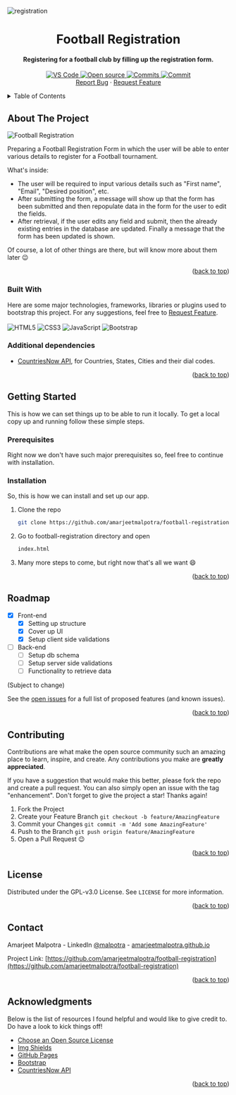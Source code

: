 <div id="top"></div>

<!-- PROJECT BANNER -->

![registration](https://user-images.githubusercontent.com/36320943/152290610-3b02fa0d-f43e-42da-8ced-d366b6ab1530.png)

<!-- PROJECT HEADING -->

<div align="center">
    <h1 align="center">Football Registration</h1>
    <p align="center">
        <h4>Registering for a football club by filling up the registration form.</h4>
        <!-- PROJECT SHIELDS -->
        <a href="https://open.vscode.dev/amarjeetmalpotra/football-registration">
            <img src="https://open.vscode.dev/badges/open-in-vscode.svg" alt="VS Code"></img>
        </a>
        <a href="https://github.com/amarjeetmalpotra">
            <img src="https://badges.frapsoft.com/os/v1/open-source.svg?v=103" alt="Open source"></img>
        </a>
        <a href="https://gitHub.com/amarjeetmalpotra/football-registration/commits/">
            <img src="https://badgen.net/github/commits/amarjeetmalpotra/football-registration" alt="Commits"></img>
        </a>
        <a href="https://gitHub.com/amarjeetmalpotra/football-registration/commit/">
            <img src="https://badgen.net/github/last-commit/amarjeetmalpotra/football-registration" alt="Commit"></img>
        </a><br />
        <a href="https://github.com/amarjeetmalpotra/football-registration/issues">Report Bug</a> ·
        <a href="https://github.com/amarjeetmalpotra/football-registration/issues">Request Feature</a>
    </p>
</div>

<!-- TABLE OF CONTENTS -->

<details>
  <summary>Table of Contents</summary>
  <ol>
    <li>
      <a href="#about-the-project">About The Project</a>
      <ul>
        <li><a href="#built-with">Built With</a></li>
      </ul>
    </li>
    <li>
      <a href="#getting-started">Getting Started</a>
      <ul>
        <li><a href="#prerequisites">Prerequisites</a></li>
        <li><a href="#installation">Installation</a></li>
      </ul>
    </li>
    <li><a href="#roadmap">Roadmap</a></li>
    <li><a href="#contributing">Contributing</a></li>
    <li><a href="#license">License</a></li>
    <li><a href="#contact">Contact</a></li>
    <li><a href="#acknowledgments">Acknowledgments</a></li>
  </ol>
</details>

<!-- ABOUT THE PROJECT -->

## About The Project

![Football Registration](https://user-images.githubusercontent.com/36320943/152296207-0230bedf-7700-4749-b609-71a69ed996fe.png)

Preparing a Football Registration Form in which the user will be able to enter various details to register for a Football tournament.

What's inside:

- The user will be required to input various details such as "First name", "Email", "Desired position", etc.
- After submitting the form, a message will show up that the form has been submitted and then repopulate data in the form for the user to edit the fields.
- After retrieval, if the user edits any field and submit, then the already existing entries in the database are updated. Finally a message that the form has been updated is shown.

Of course, a lot of other things are there, but will know more about them later 😉

<p align="right">(<a href="#top">back to top</a>)</p>

### Built With

Here are some major technologies, frameworks, libraries or plugins used to bootstrap this project. For any suggestions, feel free to <a href="https://github.com/amarjeetmalpotra/football-registration/issues">Request Feature</a>.
<br /> <br/>
![HTML5](https://img.shields.io/badge/HTML5-E34F26?style=for-the-badge&logo=html5&logoColor=white)
![CSS3](https://img.shields.io/badge/CSS3-1572B6?style=for-the-badge&logo=css3&logoColor=white)
![JavaScript](https://img.shields.io/badge/JavaScript-F7DF1E?style=for-the-badge&logo=javascript&logoColor=black)
![Bootstrap](https://img.shields.io/badge/Bootstrap-563D7C?style=for-the-badge&logo=bootstrap&logoColor=white)

### Additional dependencies

- [CountriesNow API](https://countriesnow.space), for Countries, States, Cities and their dial codes.

<p align="right">(<a href="#top">back to top</a>)</p>

<!-- GETTING STARTED -->

## Getting Started

This is how we can set things up to be able to run it locally.
To get a local copy up and running follow these simple steps.

### Prerequisites

Right now we don't have such major prerequisites so, feel free to continue with installation.

### Installation

So, this is how we can install and set up our app.

1. Clone the repo
   ```sh
   git clone https://github.com/amarjeetmalpotra/football-registration.git
   ```
2. Go to football-registration directory and open
   ```sh
   index.html
   ```
3. Many more steps to come, but right now that's all we want 😄

<p align="right">(<a href="#top">back to top</a>)</p>

<!-- ROADMAP -->

## Roadmap

- [x] Front-end
  - [x] Setting up structure
  - [x] Cover up UI
  - [x] Setup client side validations
- [ ] Back-end
  - [ ] Setup db schema
  - [ ] Setup server side validations
  - [ ] Functionality to retrieve data

(Subject to change)

See the [open issues](https://github.com/amarjeetmalpotra/football-registration/issues) for a full list of proposed features (and known issues).

<p align="right">(<a href="#top">back to top</a>)</p>

<!-- CONTRIBUTING -->

## Contributing

Contributions are what make the open source community such an amazing place to learn, inspire, and create. Any contributions you make are **greatly appreciated**.

If you have a suggestion that would make this better, please fork the repo and create a pull request. You can also simply open an issue with the tag "enhancement".
Don't forget to give the project a star! Thanks again!

1. Fork the Project
2. Create your Feature Branch `git checkout -b feature/AmazingFeature`
3. Commit your Changes `git commit -m 'Add some AmazingFeature'`
4. Push to the Branch `git push origin feature/AmazingFeature`
5. Open a Pull Request 😉

<p align="right">(<a href="#top">back to top</a>)</p>

<!-- LICENSE -->

## License

Distributed under the GPL-v3.0 License. See `LICENSE` for more information.

<p align="right">(<a href="#top">back to top</a>)</p>

<!-- CONTACT -->

## Contact

Amarjeet Malpotra - LinkedIn [@malpotra](https://linkedin.com/in/malpotra) - [amarjeetmalpotra.github.io](https://amarjeetmalpotra.github.io)

Project Link: [https://github.com/amarjeetmalpotra/football-registration](https://github.com/amarjeetmalpotra/football-registration)

<p align="right">(<a href="#top">back to top</a>)</p>

<!-- ACKNOWLEDGMENTS -->

## Acknowledgments

Below is the list of resources I found helpful and would like to give credit to. Do have a look to kick things off!

- [Choose an Open Source License](https://choosealicense.com)
- [Img Shields](https://shields.io)
- [GitHub Pages](https://pages.github.com)
- [Bootstrap](https://getbootstrap.com)
- [CountriesNow API](https://countriesNow.space)

<p align="right">(<a href="#top">back to top</a>)</p>
